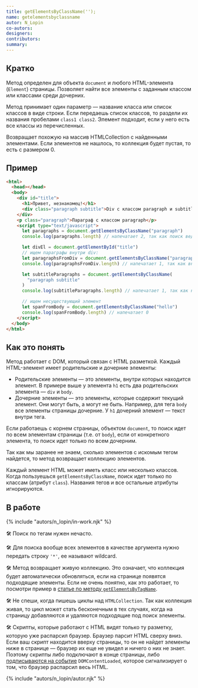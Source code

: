 ```yaml
---
title: getElementsByClassName('');
name: getelementsbyclassname
autor: N_Lopin
co-autors:
designers:
contributors:
summary:
---
```


## Кратко

Метод определен для объекта `document` и любого HTML-элемента (`Element`) страницы. Позволяет найти все элементы с заданным классом или классами среди дочерних.

Метод принимает один параметр — название класса или список классов в виде строки. Если передаешь список классов, то раздели их названия пробелами `class1 class2`. Элемент подходит, если у него есть все классы из перечисленных.

Возвращает похожую на массив HTMLCollection с найденными элементами. Если элементов не нашлось, то коллекция будет пустая, то есть с размером 0.

## Пример

```html
<html>
  <head></head>
  <body>
    <div id="title">
      <h1>Привет, незнакомец!</h1>
      <div class="paragraph subtitle">Div с классом paragraph и subtitle</div>
    </div>
    <p class="paragraph">Параграф с классом paragraph</p>
    <script type="text/javascript">
      let paragraphs = document.getElementsByClassName("paragraph")
      console.log(paragraphs.length) // напечатает 2, так как поиск ведется по всей странице

      let divEl = document.getElementById("title")
      // ищем параграфы внутри div:
      let paragraphsFromDiv = document.getElementsByClassName("paragraph")
      console.log(paragraphsFromDiv.length) // напечатает 1, так как внутри div только один элемент с классом paragraph

      let subtitleParagraphs = document.getElementsByClassName(
        "paragraph subtitle"
      )
      console.log(subtitleParagraphs.length) // напечатает 1, так как на странице только один элемент у которого есть и класс paragraph, и класс subtitle

      // ищем несуществующий элемент
      let spanFromBody = document.getElementsByClassName("hello")
      console.log(spanFromBody.length) // напечатает 0
    </script>
  </body>
</html>
```

## Как это понять

Метод работает с DOM, который связан с HTML разметкой. Каждый HTML-элемент имеет родительские и дочерние элементы:

- Родительские элементы — это элементы, внутри которых находится элемент. В примере выше у элемента `h1` есть два родительских элемента — `div` и `body`.
- Дочерние элементы — это элементы, которые содержит текущий элемент. Они могут быть, а могут не быть. Например, для тега `body` все элементы страницы дочерние. У `h1` дочерний элемент — текст внутри тега.

Если работаешь с корнем страницы, объектом `document`, то поиск идет по всем элементам страницы (т.е. от `body`), если от конкретного элемента, то поиск идет только по всем дочерним.

Так как мы заранее не знаем, сколько элементов с искомым тегом найдется, то метод возвращает коллекцию элементов.

Каждый элемент HTML может иметь класс или несколько классов. Когда пользуешься `getElementsByClassName`, поиск идет только по классам (атрибут `class`). Названия тегов и все остальные атрибуты игнорируются.

## В работе

{% include "autors/n_lopin/in-work.njk" %}

🛠 Поиск по тегам нужен нечасто.

🛠 Для поиска вообще всех элементов в качестве аргумента нужно передать строку `'*'`, ее называют wildcard.

🛠 Метод возвращает живую коллекцию. Это означает, что коллекция будет автоматически обновляться, если на странице появятся подходящие элементы. Если не очень понятно, как это работает, то посмотри пример в [статье по методу `getElementsByTagName`](/posts/js/doka/getelementsbytagname/).

🛠 Не спеши, когда пишешь циклы над `HTMLCollection`. Так как коллекция живая, то цикл может стать бесконечным в тех случаях, когда на страницу добавляются и удаляются подходящие под поиск элементы.

🛠 Скрипты, которые работают с HTML видят только ту разметку, которую уже распарсил браузер. Браузер парсит HTML сверху вниз. Если ваш скрипт находится вверху страницы, то он не найдет элементы ниже в странице — браузер их еще не увидел и ничего о них не знает. Поэтому скрипты либо подключают в конце страницы, либо [подписываются на событие]() `DOMContent​Loaded`, которое сигнализирует о том, что браузер распарсил весь HTML.

{% include "autors/n_lopin/autor.njk" %}
